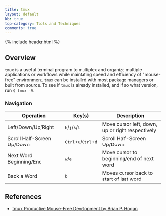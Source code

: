 ```yaml
---
title: tmux
layout: default
kb: true
top-category: Tools and Techniques
comments: true
---
```


{% include header.html %}

## Overview

`tmux` is a useful terminal program to multiplex and organize multiple applications or workflows while maintating speed and efficiency of "mouse-free" environment. `tmux` can be installed with most package managers or built from source. To see if `tmux` is already installed, and if so what version, run `$ tmux -V`.

### Navigation

| Operation | Key(s) | Description |
|-----------|--------|-------------|
| Left/Down/Up/Right | <kbd>h</kbd>/<kbd>j</kbd>/<kbd>k</kbd>/<kbd>l</kbd> | Move cursor left, down, up or right respectively |
| Scroll Half-Screen Up/Down | <kbd>Ctrl</kbd>+<kbd>u</kbd>/<kbd>Ctrl</kbd>+<kbd>d</kbd> | Scroll Half-Screen Up/Down |
| Next Word Beginning/End | <kbd>w</kbd>/<kbd>e</kbd> | Move cursor to beginning/end of next word |
| Back a Word | <kbd>b</kbd> | Moves cursor back to start of last word |

## References

* [tmux Productive Mouse-Free Development by Brian P. Hogan](https://pragprog.com/book/bhtmux/tmux)
